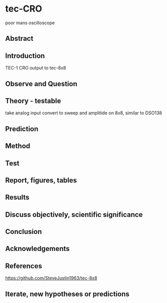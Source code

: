 # tec-CRO

poor mans oscilloscope


## Abstract

## Introduction 
TEC-1 CRO output to tec-8x8



## Observe and Question 

## Theory - testable
take analog input convert to sweep and amplitide on 8x8, similar to DSO138


## Prediction



## Method 

## Test

## Report, figures, tables

## Results

## Discuss objectively, scientific significance 

## Conclusion 

## Acknowledgements

## References

https://github.com/SteveJustin1963/tec-8x8

## Iterate, new hypotheses or predictions


